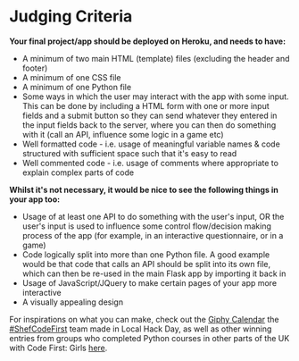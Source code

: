 # Judging Criteria

**Your final project/app should be deployed on Heroku, and needs to have:**
- A minimum of two main HTML (template) files (excluding the header and footer)
- A minimum of one CSS file
- A minimum of one Python file
- Some ways in which the user may interact with the app with some input. This can be done by including a HTML form with one or more input fields and a submit button so they can send whatever
they entered in the input fields back to the server, where you can then do something with it (call an
API, influence some logic in a game etc)
- Well formatted code - i.e. usage of meaningful variable names & code structured with sufficient space
such that it's easy to read
- Well commented code - i.e. usage of comments where appropriate to explain complex parts of code


**Whilst it's not necessary, it would be nice to see the following things in your app too:**
- Usage of at least one API to do something with the user's input, OR the user's input is used to influence some control
flow/decision making process of the app (for example, in an interactive questionnaire, or in a game)
- Code logically split into more than one Python file. A good example would be that code that
calls an API should be split into its own file, which can then be re-used in the main Flask
app by importing it back in
- Usage of JavaScript/JQuery to make certain pages of your app more interactive
- A visually appealing design


For inspirations on what you can make, check out the [Giphy Calendar](http://daysofgiphy.herokuapp.com)
the [#ShefCodeFirst](https://twitter.com/search?src=typd&q=shefcodefirst) team made in Local Hack Day, as well as other winning entries from groups who
completed Python courses in other parts of the UK with Code First: Girls [here](https://www.codefirstgirls.org.uk/course-competition.html).
